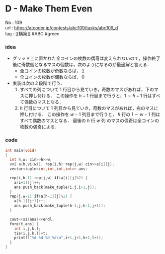 # D - Make Them Even

No	: 109  
url	: https://atcoder.jp/contests/abc109/tasks/abc109_d  
tag	: [[構築]]  #ABC #green

### idea
- グリッド上に置かれた全コインの枚数の偶奇は変えられないので，操作終了後に奇数個となるマスの個数は，次のようになるのが最適解と言える．
	- 全コインの枚数が奇数ならば，１
	- 全コインの枚数が偶数ならば，０
- 実装は次の２段階で行う．
	1. すべての列について $1$ 行目から見ていき，奇数のマスがあれば，下のマスに押し付ける．
		この操作を $h-1$ 行目まで行うと，$1 \sim h-1$ 行はすべて偶数のマスとなる．
	2. $h$ 行目について $1$ 列目から見ていき，奇数のマスがあれば，右のマスに押し付ける．
		この操作を $w-1$ 列目まで行うと， $h$ 行の $1 \sim w-1$ 列はすべて偶数のマスとなる．
		最後の $h$ 行 $w$ 列 のマスの偶奇は全コインの枚数の偶奇による．


### code
```cpp
int	main(void)
{
  int h,w; cin>>h>>w;
  vvi a(h,vi(w)); rep(i,h) rep(j,w) cin>>a[i][j];
  vector<tuple<int,int,int,int>> ans;

  rep(i,h-1) rep(j,w) if(a[i][j]%2) {
    a[i+1][j]++;
    ans.push_back(make_tuple(i,j,i+1,j));
  }
  rep(j,w-1) if(a[h-1][j]%2) {
    a[h-1][j+1]++;
    ans.push_back(make_tuple(h-1,j,h-1,j+1));
  }

  cout<<sz(ans)<<endl;
  fore(t,ans) {
    int i,j,k,l;
    tie(i,j,k,l)=t;
    printf("%d %d %d %d\n",i+1,j+1,k+1,l+1);
  }
}
```
